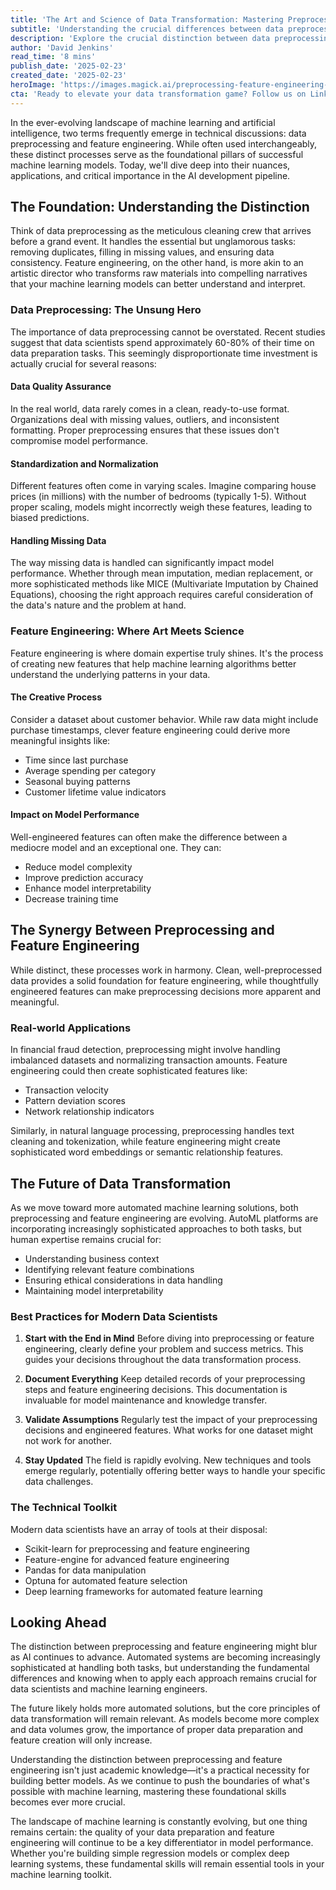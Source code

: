 ```yaml
---
title: 'The Art and Science of Data Transformation: Mastering Preprocessing and Feature Engineering'
subtitle: 'Understanding the crucial differences between data preprocessing and feature engineering in ML'
description: 'Explore the crucial distinction between data preprocessing and feature engineering in machine learning. Learn how these fundamental processes work together to create successful AI models, and discover best practices for modern data scientists in handling data transformation.'
author: 'David Jenkins'
read_time: '8 mins'
publish_date: '2025-02-23'
created_date: '2025-02-23'
heroImage: 'https://images.magick.ai/preprocessing-feature-engineering-banner.jpg'
cta: 'Ready to elevate your data transformation game? Follow us on LinkedIn for more expert insights on machine learning, AI, and data science best practices!'
---
```


In the ever-evolving landscape of machine learning and artificial intelligence, two terms frequently emerge in technical discussions: data preprocessing and feature engineering. While often used interchangeably, these distinct processes serve as the foundational pillars of successful machine learning models. Today, we'll dive deep into their nuances, applications, and critical importance in the AI development pipeline.

## The Foundation: Understanding the Distinction

Think of data preprocessing as the meticulous cleaning crew that arrives before a grand event. It handles the essential but unglamorous tasks: removing duplicates, filling in missing values, and ensuring data consistency. Feature engineering, on the other hand, is more akin to an artistic director who transforms raw materials into compelling narratives that your machine learning models can better understand and interpret.

### Data Preprocessing: The Unsung Hero

The importance of data preprocessing cannot be overstated. Recent studies suggest that data scientists spend approximately 60-80% of their time on data preparation tasks. This seemingly disproportionate time investment is actually crucial for several reasons:

#### Data Quality Assurance
In the real world, data rarely comes in a clean, ready-to-use format. Organizations deal with missing values, outliers, and inconsistent formatting. Proper preprocessing ensures that these issues don't compromise model performance.

#### Standardization and Normalization
Different features often come in varying scales. Imagine comparing house prices (in millions) with the number of bedrooms (typically 1-5). Without proper scaling, models might incorrectly weigh these features, leading to biased predictions.

#### Handling Missing Data
The way missing data is handled can significantly impact model performance. Whether through mean imputation, median replacement, or more sophisticated methods like MICE (Multivariate Imputation by Chained Equations), choosing the right approach requires careful consideration of the data's nature and the problem at hand.

### Feature Engineering: Where Art Meets Science

Feature engineering is where domain expertise truly shines. It's the process of creating new features that help machine learning algorithms better understand the underlying patterns in your data.

#### The Creative Process
Consider a dataset about customer behavior. While raw data might include purchase timestamps, clever feature engineering could derive more meaningful insights like:
- Time since last purchase
- Average spending per category
- Seasonal buying patterns
- Customer lifetime value indicators

#### Impact on Model Performance
Well-engineered features can often make the difference between a mediocre model and an exceptional one. They can:
- Reduce model complexity
- Improve prediction accuracy
- Enhance model interpretability
- Decrease training time

## The Synergy Between Preprocessing and Feature Engineering

While distinct, these processes work in harmony. Clean, well-preprocessed data provides a solid foundation for feature engineering, while thoughtfully engineered features can make preprocessing decisions more apparent and meaningful.

### Real-world Applications

In financial fraud detection, preprocessing might involve handling imbalanced datasets and normalizing transaction amounts. Feature engineering could then create sophisticated features like:
- Transaction velocity
- Pattern deviation scores
- Network relationship indicators

Similarly, in natural language processing, preprocessing handles text cleaning and tokenization, while feature engineering might create sophisticated word embeddings or semantic relationship features.

## The Future of Data Transformation

As we move toward more automated machine learning solutions, both preprocessing and feature engineering are evolving. AutoML platforms are incorporating increasingly sophisticated approaches to both tasks, but human expertise remains crucial for:
- Understanding business context
- Identifying relevant feature combinations
- Ensuring ethical considerations in data handling
- Maintaining model interpretability

### Best Practices for Modern Data Scientists

1. **Start with the End in Mind**
   Before diving into preprocessing or feature engineering, clearly define your problem and success metrics. This guides your decisions throughout the data transformation process.

2. **Document Everything**
   Keep detailed records of your preprocessing steps and feature engineering decisions. This documentation is invaluable for model maintenance and knowledge transfer.

3. **Validate Assumptions**
   Regularly test the impact of your preprocessing decisions and engineered features. What works for one dataset might not work for another.

4. **Stay Updated**
   The field is rapidly evolving. New techniques and tools emerge regularly, potentially offering better ways to handle your specific data challenges.

### The Technical Toolkit

Modern data scientists have an array of tools at their disposal:
- Scikit-learn for preprocessing and feature engineering
- Feature-engine for advanced feature engineering
- Pandas for data manipulation
- Optuna for automated feature selection
- Deep learning frameworks for automated feature learning

## Looking Ahead

The distinction between preprocessing and feature engineering might blur as AI continues to advance. Automated systems are becoming increasingly sophisticated at handling both tasks, but understanding the fundamental differences and knowing when to apply each approach remains crucial for data scientists and machine learning engineers.

The future likely holds more automated solutions, but the core principles of data transformation will remain relevant. As models become more complex and data volumes grow, the importance of proper data preparation and feature creation will only increase.

Understanding the distinction between preprocessing and feature engineering isn't just academic knowledge—it's a practical necessity for building better models. As we continue to push the boundaries of what's possible with machine learning, mastering these foundational skills becomes ever more crucial.

The landscape of machine learning is constantly evolving, but one thing remains certain: the quality of your data preparation and feature engineering will continue to be a key differentiator in model performance. Whether you're building simple regression models or complex deep learning systems, these fundamental skills will remain essential tools in your machine learning toolkit.